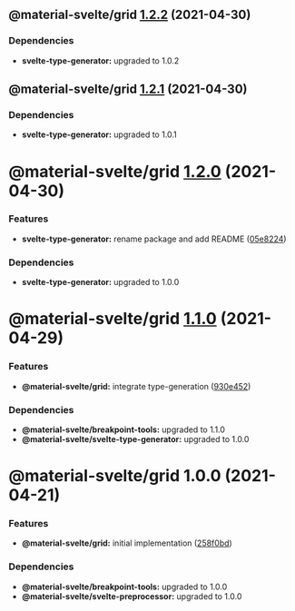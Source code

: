 ## @material-svelte/grid [1.2.2](https://github.com/material-svelte/material-svelte/compare/@material-svelte/grid@1.2.1...@material-svelte/grid@1.2.2) (2021-04-30)





### Dependencies

* **svelte-type-generator:** upgraded to 1.0.2

## @material-svelte/grid [1.2.1](https://github.com/material-svelte/material-svelte/compare/@material-svelte/grid@1.2.0...@material-svelte/grid@1.2.1) (2021-04-30)





### Dependencies

* **svelte-type-generator:** upgraded to 1.0.1

# @material-svelte/grid [1.2.0](https://github.com/material-svelte/material-svelte/compare/@material-svelte/grid@1.1.0...@material-svelte/grid@1.2.0) (2021-04-30)


### Features

* **svelte-type-generator:** rename package and add README ([05e8224](https://github.com/material-svelte/material-svelte/commit/05e8224fa6b1d6ec93c6b82ccf1bf0af3f2dc042))





### Dependencies

* **svelte-type-generator:** upgraded to 1.0.0

# @material-svelte/grid [1.1.0](https://github.com/material-svelte/material-svelte/compare/@material-svelte/grid@1.0.0...@material-svelte/grid@1.1.0) (2021-04-29)


### Features

* **@material-svelte/grid:** integrate type-generation ([930e452](https://github.com/material-svelte/material-svelte/commit/930e452e82da90d4f82b861b7ca5db88c7844401))





### Dependencies

* **@material-svelte/breakpoint-tools:** upgraded to 1.1.0
* **@material-svelte/svelte-type-generator:** upgraded to 1.0.0

# @material-svelte/grid 1.0.0 (2021-04-21)


### Features

* **@material-svelte/grid:** initial implementation ([258f0bd](https://github.com/material-svelte/material-svelte/commit/258f0bdc72586765fd7a1bc90c543be08def144c))





### Dependencies

* **@material-svelte/breakpoint-tools:** upgraded to 1.0.0
* **@material-svelte/svelte-preprocessor:** upgraded to 1.0.0
